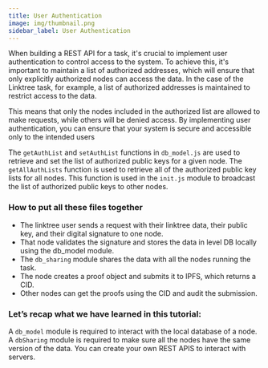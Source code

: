 ```yaml
---
title: User Authentication
image: img/thumbnail.png
sidebar_label: User Authentication
---
```


When building a REST API for a task, it's crucial to implement user authentication to control access to the system. To achieve this, it's important to maintain a list of authorized addresses, which will ensure that only explicitly authorized nodes can access the data. In the case of the Linktree task, for example, a list of authorized addresses is maintained to restrict access to the data. 

This means that only the nodes included in the authorized list are allowed to make requests, while others will be denied access. By implementing user authentication, you can ensure that your system is secure and accessible only to the intended users

The `getAuthList` and `setAuthList` functions in `db_model.js` are used to retrieve and set the list of authorized public keys for a given node. The `getAllAuthLists` function is used to retrieve all of the authorized public key lists for all nodes. This function is used in the `init.js` module to broadcast the list of authorized public keys to other nodes.

### How to put all these files together

- The linktree user sends a request with their linktree data, their public key, and their digital signature to one node.
- That node validates the signature and stores the data in level DB locally using the db_model module.
- The `db_sharing` module shares the data with all the nodes running the task.
- The node creates a proof object and submits it to IPFS, which returns a CID.
- Other nodes can get the proofs using the CID and audit the submission.

### Let’s recap what we have learned in this tutorial: 

A `db_model` module is required to interact with the local database of a node. 
A `dbSharing` module is required to make sure all the nodes have the same version of the data.
You can create your own REST APIS to interact with servers. 

